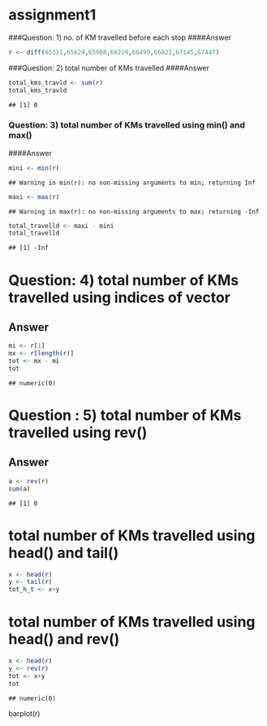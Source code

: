 # assignment1





###Question: 1) no. of KM travelled before each stop
####Answer

```r
r <- diff(65311,65624,65908,66219,66499,66821,67145,67447)
```
###Question: 2) total number of KMs travelled 
####Answer 

```r
total_kms_travld <- sum(r) 
total_kms_travld
```

```
## [1] 0
```
### Question: 3) total number of KMs travelled using min() and max()
####Answer 

```r
mini <- min(r)
```

```
## Warning in min(r): no non-missing arguments to min; returning Inf
```

```r
maxi <- max(r)
```

```
## Warning in max(r): no non-missing arguments to max; returning -Inf
```

```r
total_travelld <- maxi - mini 
total_travelld
```

```
## [1] -Inf
```
# Question: 4) total number of KMs travelled using indices of vector
## Answer

```r
mi <- r[1]
mx <- r[length(r)]
tot <- mx - mi 
tot
```

```
## numeric(0)
```
# Question : 5) total number of KMs travelled using rev()
## Answer

```r
a <- rev(r)
sum(a)
```

```
## [1] 0
```

# total number of KMs travelled using head() and tail()

```r
x <- head(r)
y <- tail(r)
tot_h_t <- x+y
```
# total number of KMs travelled using head() and rev()

```r
x <- head(r)
y <- rev(r)
tot <- x+y
tot
```

```
## numeric(0)
```

barplot(r)

